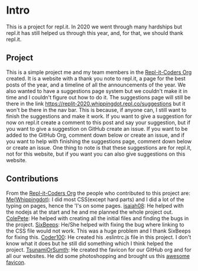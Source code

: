 # Intro

This is a project for repl.it. In 2020 we went through many hardships but repl.it has still helped us through this year, and, for that, we should thank repl.it.

## Project

This is a simple project me and my team members in the [Repl-it-Coders Org](https://github.com/Repl-it-Coders) created. It is a website with a thank you note to repl.it, a page for the best posts of the year, and a timeline of all the announcements of the year. We also wanted to have a suggestions page system but we couldn't make it in time and I couldn't figure out how to do it. The suggestions page will still be there in the link https://replit-2020.whippingdot.repl.co/suggestions but it won't be there in the nav bar. This is because, if anyone can, I still want to finish the suggestions and make it work. If you want to give a suggestion for now on repl.it create a comment to this post and say your suggestion, but if you want to give a suggestion on GitHub create an issue. If you want to be added to the GitHub Org, comment down below or create an issue, and if you want to help with finishing the suggestions page, comment down below or create an issue. One thing to note is that these suggestions are for repl.it, not for this website, but if you want you can also give suggestions on this website.

## Contributions

From the [Repl-it-Coders Org](https://github.com/Repl-it-Coders) the people who contributed to this project are:
[Me(Whippingdot)](https://repl.it/@Whippingdot): I did most CSS(except hard parts) and I did a lot of the typing on pages, hence the 'I's on some pages.
[isaiah08](https://repl.it/@isaiah08): He helped with the nodejs at the start and he and me planned the whole project out.
[ColePete](https://repl.it/@ColePete): He helped with creating all the initial files and finding the bugs in the project.
[SixBeeps](https://repl.it/@SixBeeps): He/She helped with fixing the bug where linking to the CSS file would not work. This was a huge problem and I thank SixBeeps for fixing this.
[Coder100](https://repl.it/@Coder100): He created his .eslintrc.js file in this project. I don't know what it does but he still did something which I think helped the project.
[TsunamiOrSumth](https://repl.it/@TsunamiOrSumth): He created the favicon for our GitHub org and for all our websites. He did some photoshopping and brought us this [awesome favicon](https://repl.it/@Whippingdot/Replit-2020/#replfavicon.png).
